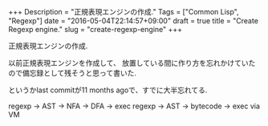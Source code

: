 +++
Description = "正規表現エンジンの作成."
Tags = ["Common Lisp", "Regexp"]
date = "2016-05-04T22:14:57+09:00"
draft = true
title = "Create Regexp engine."
slug = "create-regexp-engine"
+++

正規表現エンジンの作成.

<!--more-->

以前正規表現エンジンを作成して、
放置している間に作り方を忘れかけていたので備忘録として残そうと思って書いた.

というかlast commitが11 months agoで、すでに大半忘れてる.

regexp -> AST -> NFA -> DFA -> exec
regexp -> AST -> bytecode -> exec via VM
